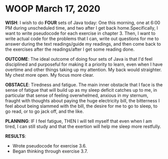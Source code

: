 # WOOP March 17, 2020 

**WISH**: I wish to do **FOUR** sets of Java today: One this morning, one at 6:00 PM during unscheduled time, and two after I get back home.Specifically, I want to write pseudocode for each exercise in chapter 3. Then, I want to write actual code for the problems that I can, write out questions for me to answer during the text readings/guide my readings, and then come back to the exercises after the readings/after I get some reading done. 

**OUTCOME**: The ideal outcome of doing four sets of Java is that I'd feel disciplined and purposeful for making it a priority to learn, even when I have overtime and other things taking up my attention. My back would straighter. My chest more open. My focus more clear. 

**OBSTACLE**: Tiredness and fatigue. The main inner obstacle that I face is the sense of fatigue that will build up as my sleep deficit catches up to me, in particular that sense of feeling overwhelmed, anxious in my sternum, fraught with thoughts about paying the huge electricity bill, the bitterness I feel about being slammed with the bill, the desire for me to go to sleep, to go read, or to go jack off, and the like. 

**PLANNING**: IF I feel fatigue, THEN I will tell myself that even when I am tired, I can still study and that the exertion will help me sleep more restfully. 

**RESULTS**: 
- Wrote pseudocode for exercise 3.6.
- Began thinking through exercise 3.7. 
